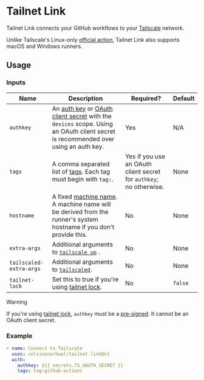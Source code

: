 # Tailnet Link

Tailnet Link connects your GitHub workflows to your [Tailscale](https://tailscale.com) network.

Unlike Tailscale's Linux-only [official action](https://github.com/tailscale/github-action), Tailnet Link also supports
macOS and Windows runners.

## Usage

### Inputs

| **Name**                | **Description**                                                                                                                                                                                                            | **Required?**                                                      | **Default** |
|-------------------------|----------------------------------------------------------------------------------------------------------------------------------------------------------------------------------------------------------------------------|--------------------------------------------------------------------|-------------|
| `authkey`               | An [auth key](https://tailscale.com/kb/1085/auth-keys) or [OAuth client secret](https://tailscale.com/kb/1215/oauth-clients) with the `devices` scope. Using an OAuth client secret is recommended over using an auth key. | Yes                                                                | N/A         |
| `tags`                  | A comma separated list of [tags](https://tailscale.com/kb/1068/tags). Each tag must begin with `tag:`.                                                                                                                     | Yes if you use an OAuth client secret for `authkey`; no otherwise. | None        |
| `hostname`              | A fixed [machine name](https://tailscale.com/kb/1098/machine-names). A machine name will be derived from the runner's system hostname if you don't provide this.                                                           | No                                                                 | None        |
| `extra-args`            | Additional arguments to [`tailscale up`](https://tailscale.com/kb/1241/tailscale-up)  .                                                                                                                                    | No                                                                 | None        |
| `tailscaled-extra-args` | Additional arguments to [`tailscaled`](https://tailscale.com/kb/1278/tailscaled#flags-to-tailscaled).                                                                                                                      | No                                                                 | None        |
| `tailnet-lock`          | Set this to true if you're using [tailnet lock](https://tailscale.com/kb/1226/tailnet-lock).                                                                                                                               | No                                                                 | `false`     |

>[!WARNING]
> If you're using [tailnet lock](https://tailscale.com/kb/1226/tailnet-lock), `authkey` must be a [pre-signed](https://tailscale.com/kb/1226/tailnet-lock?q=pre+signed#add-a-node-using-a-pre-signed-auth-key). It cannot be an OAuth client secret.

### Example

```yaml
- name: Connect to Tailscale
  uses: celsiusnarhwal/tailnet-link@v1
  with:
    authkey: ${{ secrets.TS_OAUTH_SECRET }}
    tags: tag:github-actions
```